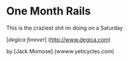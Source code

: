 # One Month Rails

This is the craziest shit im doing on a Saturday

[*degica forever*] (http://www.degica.com)

by [Jack Momose]  (wwww.yeticycles.com)

